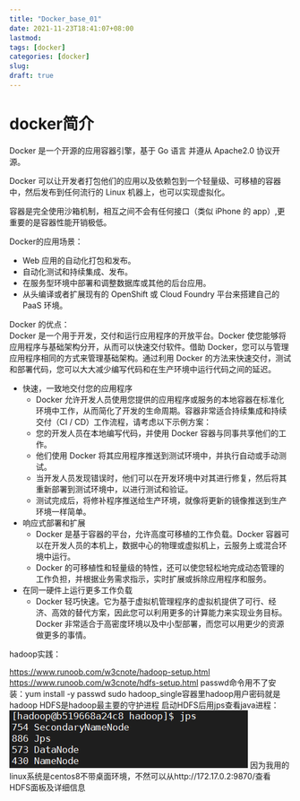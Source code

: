 ```yaml
---
title: "Docker_base_01"
date: 2021-11-23T18:41:07+08:00
lastmod:
tags: [docker]
categories: [docker]
slug:
draft: true
---
```

# docker简介
Docker 是一个开源的应用容器引擎，基于 Go 语言 并遵从 Apache2.0 协议开源。

Docker 可以让开发者打包他们的应用以及依赖包到一个轻量级、可移植的容器中，然后发布到任何流行的 Linux 机器上，也可以实现虚拟化。

容器是完全使用沙箱机制，相互之间不会有任何接口（类似 iPhone 的 app）,更重要的是容器性能开销极低。

Docker的应用场景：
- Web 应用的自动化打包和发布。
- 自动化测试和持续集成、发布。
- 在服务型环境中部署和调整数据库或其他的后台应用。
- 从头编译或者扩展现有的 OpenShift 或 Cloud Foundry 平台来搭建自己的 PaaS 环境。

Docker 的优点：   
Docker 是一个用于开发，交付和运行应用程序的开放平台。Docker 使您能够将应用程序与基础架构分开，从而可以快速交付软件。借助 Docker，您可以与管理应用程序相同的方式来管理基础架构。通过利用 Docker 的方法来快速交付，测试和部署代码，您可以大大减少编写代码和在生产环境中运行代码之间的延迟。

- 快速，一致地交付您的应用程序
    - Docker 允许开发人员使用您提供的应用程序或服务的本地容器在标准化环境中工作，从而简化了开发的生命周期。容器非常适合持续集成和持续交付（CI / CD）工作流程，请考虑以下示例方案：
    - 您的开发人员在本地编写代码，并使用 Docker 容器与同事共享他们的工作。
    - 他们使用 Docker 将其应用程序推送到测试环境中，并执行自动或手动测试。
    - 当开发人员发现错误时，他们可以在开发环境中对其进行修复，然后将其重新部署到测试环境中，以进行测试和验证。
    - 测试完成后，将修补程序推送给生产环境，就像将更新的镜像推送到生产环境一样简单。
- 响应式部署和扩展
    - Docker 是基于容器的平台，允许高度可移植的工作负载。Docker 容器可以在开发人员的本机上，数据中心的物理或虚拟机上，云服务上或混合环境中运行。
    - Docker 的可移植性和轻量级的特性，还可以使您轻松地完成动态管理的工作负担，并根据业务需求指示，实时扩展或拆除应用程序和服务。
- 在同一硬件上运行更多工作负载
    - Docker 轻巧快速。它为基于虚拟机管理程序的虚拟机提供了可行、经济、高效的替代方案，因此您可以利用更多的计算能力来实现业务目标。Docker 非常适合于高密度环境以及中小型部署，而您可以用更少的资源做更多的事情。


hadoop实践：

https://www.runoob.com/w3cnote/hadoop-setup.html
https://www.runoob.com/w3cnote/hdfs-setup.html
passwd命令用不了安装：yum install -y passwd sudo
hadoop_single容器里hadoop用户密码就是hadoop
HDFS是hadoop最主要的守护进程
启动HDFS后用jps查看java进程：
![](https://raw.githubusercontent.com/JF-011101/Image_hosting_rep/main/20211123211252.png)
因为我用的linux系统是centos8不带桌面环境，不然可以从http://172.17.0.2:9870/查看HDFS面板及详细信息
